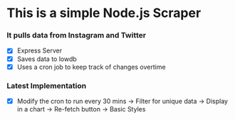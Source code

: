 # This is a simple Node.js Scraper 
### It pulls data from Instagram and Twitter

- [x] Express Server
- [x] Saves data to lowdb
- [x] Uses a cron job to keep track of changes overtime

### Latest Implementation

- [x] Modify the cron to run every 30 mins
-> Filter for unique data
-> Display in  a chart
-> Re-fetch button
-> Basic Styles